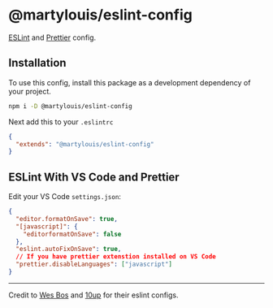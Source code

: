 # @martylouis/eslint-config

[ESLint](https://eslint.org) and [Prettier](https://prettier.io) config.

## Installation

To use this config, install this package as a development dependency of your project.

```sh
npm i -D @martylouis/eslint-config
```

Next add this to your `.eslintrc`

```json
{
  "extends": "@martylouis/eslint-config"
}
```

## ESLint With VS Code and Prettier

Edit your VS Code `settings.json`:

```json
{
  "editor.formatOnSave": true,
  "[javascript]": {
    "editorformatOnSave": false
  },
  "eslint.autoFixOnSave": true,
  // If you have prettier extenstion installed on VS Code
  "prettier.disableLanguages": ["javascript"]
}
```

------
Credit to [Wes Bos]([https://](https://github.com/wesbos/eslint-config-wesbos)) and [10up](https://github.com/10up/eslint-config) for their eslint configs.